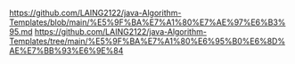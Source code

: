 https://github.com/LAING2122/java-Algorithm-Templates/blob/main/%E5%9F%BA%E7%A1%80%E7%AE%97%E6%B3%95.md
https://github.com/LAING2122/java-Algorithm-Templates/tree/main/%E5%9F%BA%E7%A1%80%E6%95%B0%E6%8D%AE%E7%BB%93%E6%9E%84
